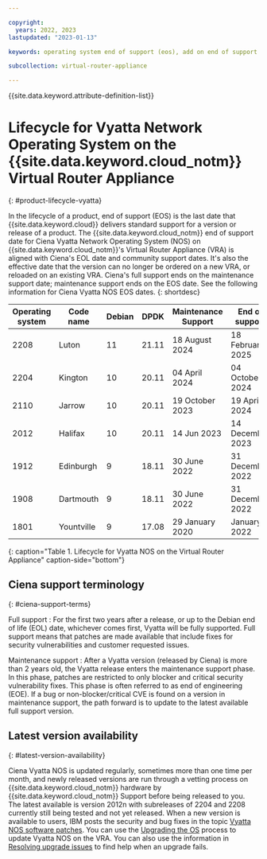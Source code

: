 ```yaml
---

copyright:
  years: 2022, 2023
lastupdated: "2023-01-13"

keywords: operating system end of support (eos), add on end of support (eos), vyatta

subcollection: virtual-router-appliance

---
```


{{site.data.keyword.attribute-definition-list}}

# Lifecycle for Vyatta Network Operating System on the {{site.data.keyword.cloud_notm}} Virtual Router Appliance
{: #product-lifecycle-vyatta}

In the lifecycle of a product, end of support (EOS) is the last date that {{site.data.keyword.cloud}} delivers standard support for a version or release of a product. The {{site.data.keyword.cloud_notm}} end of support date for Ciena Vyatta Network Operating System (NOS) on {{site.data.keyword.cloud_notm}}'s Virtual Router Appliance (VRA) is aligned with Ciena's EOL date and community support dates. It's also the effective date that the version can no longer be ordered on a new VRA, or reloaded on an existing VRA. Ciena's full support ends on the maintenance support date; maintenance support ends on the EOS date. See the following information for Ciena Vyatta NOS EOS dates. 
{: shortdesc}

| Operating system | Code name | Debian | DPDK | Maintenance Support | End of support | 
| ----------------- | ---------------- | ---------------- | ---------------- | ---------------- | ---------------- |
| 2208 | Luton | 11 | 21.11 | 18 August 2024 | 18 February 2025 |
| 2204 | Kington |10 | 20.11 | 04 April 2024 | 04 October 2024 |
| 2110 | Jarrow | 10 | 20.11 | 19 October 2023 | 19 April 2024 |
| 2012 | Halifax | 10 | 20.11 | 14 Jun 2023 | 14 December 2023 |
| 1912 | Edinburgh | 9 | 18.11 | 30 June 2022 | 31 December 2022 |
| 1908 | Dartmouth | 9 | 18.11 | 30 June 2022 | 31 December 2022 |
| 1801 | Yountville | 9 | 17.08 | 29 January 2020 | January 2022 |

{: caption="Table 1. Lifecycle for Vyatta NOS on the Virtual Router Appliance" caption-side="bottom"}

## Ciena support terminology
{: #ciena-support-terms}

Full support
:    For the first two years after a release, or up to the Debian end of life (EOL) date, whichever comes first, Vyatta will be fully supported. Full support means that patches are made available that include fixes for security vulnerabilities and customer requested issues.  

Maintenance support
:    After a Vyatta version (released by Ciena) is more than 2 years old, the Vyatta release enters the maintenance support phase. In this phase, patches are restricted to only blocker and critical security vulnerability fixes. This phase is often referred to as end of engineering (EOE). If a bug or non-blocker/critical CVE is found on a version in maintenance support, the path forward is to update to the latest available full support version.

## Latest version availability
{: #latest-version-availability}

Ciena Vyatta NOS is updated regularly, sometimes more than one time per month, and newly released versions are run through a vetting process on {{site.data.keyword.cloud_notm}} hardware by {{site.data.keyword.cloud_notm}} Support before being released to you. The latest available is version 2012n with subreleases of 2204 and 2208 currently still being tested and not yet released. When a new version is available to users, IBM posts the security and bug fixes in the topic [Vyatta NOS software patches](/docs/virtual-router-appliance?topic=virtual-router-appliance-at-t-vyatta-5600-vrouter-software-patches). You can use the [Upgrading the OS](/docs/virtual-router-appliance?topic=virtual-router-appliance-upgrading-the-os) process to update Vyatta NOS on the VRA. You can also use the information in [Resolving upgrade issues](/docs/virtual-router-appliance?topic=virtual-router-appliance-upgrade-issues) to find help when an upgrade fails.
